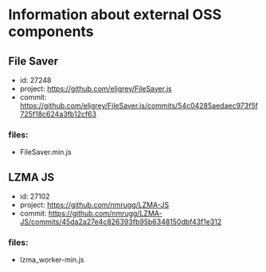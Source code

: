 # Information about external OSS components

## File Saver

* id: 27248
* project: https://github.com/eligrey/FileSaver.js
* commit: https://github.com/eligrey/FileSaver.js/commits/54c04285aedaec973f5f725f18c624a3fb12cf63

### files:

* FileSaver.min.js

## LZMA JS

* id: 27102
* project: https://github.com/nmrugg/LZMA-JS
* commit: https://github.com/nmrugg/LZMA-JS/commits/45da2a27e4c826393fb95b6348150dbf43f1e312 

### files:

* lzma_worker-min.js 
